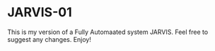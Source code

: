 # JARVIS-01
 This is my version of a Fully Automaated system JARVIS. Feel free to suggest any changes. Enjoy!
